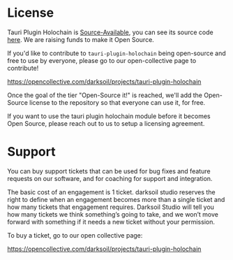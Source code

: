 # License

Tauri Plugin Holochain is [Source-Available](https://en.wikipedia.org/wiki/Source-available_software), you can see its source code [here](https://github.com/darksoil-studio/tauri-plugin-holochain). We are raising funds to make it Open Source. 

If you'd like to contribute to `tauri-plugin-holochain` being open-source and free to use by everyone, please go to our open-collective page to contribute!

https://opencollective.com/darksoil/projects/tauri-plugin-holochain

Once the goal of the tier "Open-Source it!" is reached, we'll add the Open-Source license to the repository so that everyone can use it, for free.

If you want to use the tauri plugin holochain module before it becomes Open Source, please reach out to us to setup a licensing agreement.

# Support

You can buy support tickets that can be used for bug fixes and feature requests on our software, and for coaching for support and integration.

The basic cost of an engagement is 1 ticket. darksoil studio reserves the right to define when an engagement becomes more than a single ticket and how many tickets that engagement requires. Darksoil Studio will tell you how many tickets we think something’s going to take, and we won’t move forward with something if it needs a new ticket without your permission. 

To buy a ticket, go to our open collective page:

https://opencollective.com/darksoil/projects/tauri-plugin-holochain
